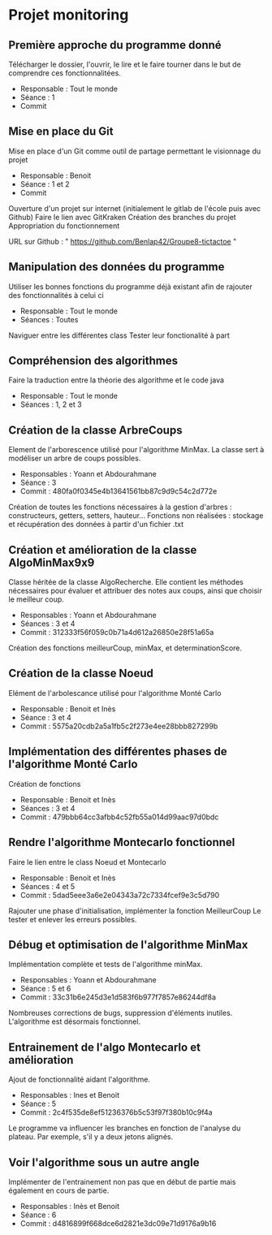 # Projet monitoring 

## Première approche du programme donné

Télécharger le dossier, l'ouvrir, le lire et le faire tourner dans le but de comprendre ces fonctionnalitées.

- Responsable : Tout le monde 
- Séance : 1
- Commit


## Mise en place du Git

Mise en place d'un Git comme outil de partage permettant le visionnage du projet

- Responsable : Benoit 
- Séance : 1 et 2 
- Commit

Ouverture d'un projet sur internet (initialement le gitlab de l'école puis avec Github)
Faire le lien avec GitKraken
Création des branches du projet
Appropriation du fonctionnement

URL sur Github : " https://github.com/Benlap42/Groupe8-tictactoe "

## Manipulation des données du programme 

Utiliser les bonnes fonctions du programme déjà existant afin de rajouter des fonctionnalités à celui ci 

- Responsable : Tout le monde
- Séances : Toutes

Naviguer entre les différentes class 
Tester leur fonctionalité à part 


## Compréhension des algorithmes 

Faire la traduction entre la théorie des algorithme et le code java

- Responsable : Tout le monde
- Séances : 1, 2 et 3


## Création de la classe ArbreCoups

Element de l'arborescence utilisé pour l'algorithme MinMax. La classe sert à modéliser un arbre de coups possibles.

- Responsables : Yoann et Abdourahmane
- Séance : 3
- Commit : 480fa0f0345e4b13641561bb87c9d9c54c2d772e

Création de toutes les fonctions nécessaires à la gestion d'arbres : constructeurs, getters, setters, hauteur...
Fonctions non réalisées : stockage et récupération des données à partir d'un fichier .txt

## Création et amélioration de la classe AlgoMinMax9x9
Classe héritée de la classe AlgoRecherche.
Elle contient les méthodes nécessaires pour évaluer et attribuer des notes aux coups, ainsi que choisir le meilleur coup.
- Responsables : Yoann et Abdourahmane
- Séances : 3 et 4
- Commit : 312333f56f059c0b71a4d612a26850e28f51a65a

Création des fonctions meilleurCoup, minMax, et determinationScore.

## Création de la classe Noeud 

Elément de l'arbolescance utilisé pour l'algorithme Monté Carlo

- Responsable : Benoit et Inès
- Séance : 3 et 4
- Commit : 5575a20cdb2a5a1fb5c2f273e4ee28bbb827299b


## Implémentation des différentes phases de l'algorithme Monté Carlo

Création de fonctions

- Responsable : Benoit et Inès 
- Séances : 3 et 4
- Commit : 479bbb64cc3afbb4c52fb55a014d99aac97d0bdc

## Rendre l'algorithme Montecarlo fonctionnel 

Faire le lien entre le class Noeud et Montecarlo

- Responsable : Benoit et Inès 
- Séances : 4 et 5
- Commit : 5dad5eee3a6e2e04343a72c7334fcef9e3c5d790

Rajouter une phase d'initialisation, implémenter la fonction MeilleurCoup
Le tester et enlever les erreurs possibles. 

## Débug et optimisation de l'algorithme MinMax

Implémentation complète et tests de l'algorithme minMax.

- Responsables : Yoann et Abdourahmane
- Séance : 5 et 6
- Commit : 33c31b6e245d3e1d583f6b977f7857e86244df8a

Nombreuses corrections de bugs, suppression d'éléments inutiles.
L'algorithme est désormais fonctionnel.

## Entrainement de l'algo Montecarlo et amélioration

Ajout de fonctionnalité aidant l'algorithme. 

- Responsables : Ines et Benoit
- Séance : 5
- Commit : 2c4f535de8ef51236376b5c53f97f380b10c9f4a

Le programme va influencer les branches en fonction de l'analyse du plateau. Par exemple, s'il y a deux jetons alignés.

## Voir l'algorithme sous un autre angle 

Implémenter de l'entrainement non pas que en début de partie mais également en cours de partie. 

- Responsables : Inès et Benoit
- Séance : 6
- Commit : d4816899f668dce6d2821e3dc09e71d9176a9b16

